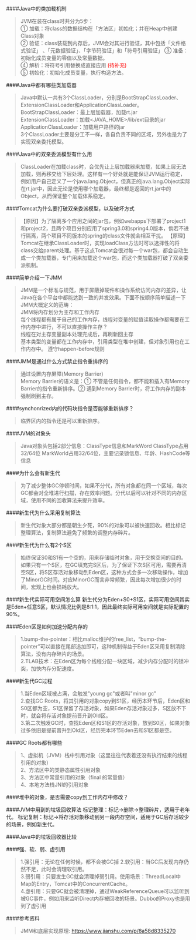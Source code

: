 ####Java中的类加载机制
> JVM在装在class时共分为5步：  
> ① 加载：将class的数据结构在「方法区」初始化；并在Heap中创建Class对象  
> ② 验证：class装载到内存后，JVM会对其进行验证，其中包括「文件格式验证」 、「元数据验证」、「字节码验证」和「符号引用验证」
> ③ 准备：初始化成员变量的零值以及常量数据。  
> ④ 解析：将符号引用替换成直接应用 <font color="red">(待补充)</font>  
> ⑤ 初始化：初始化成员变量，执行构造方法。

####Java中都有哪些类加载器
> Java中默认一共有3个ClassLoader，分别是BootStrapClassLoader、ExtensionClassLoader和ApplicationClassLoader。  
> BootStrapClassLoader：最上层加载器，加载rt.jar  
> ExtensionClassLoader：加载<JAVA_HOME>/lib/ext目录的jar  
> ApplicationClassLoader：加载用户路径的jar  
> 3个ClassLoader主要是分工不一样，各自负责不同的区域，另外也是为了实现双亲委托模型。

####Java中的双亲委派模型有什么用
> ClassLoader在加载class时，会优先让上层加载器来加载，如果上层无法加载，则再移交给下层处理。这样有一个好处就是能保证JVM运行稳定，例如用户自己定义了一个java.lang.Object，但真正的java.lang.Object实际在rt.jar中，因此无论是使用哪个加载器，最终都是返回的rt.jar中的Object，从而保证整个加载体系稳定。

####Tomcat为什么要打破双亲委派模型，以及破坏方式
>【原因】为了隔离多个应用之间的jar包，例如webapps下部署了project1和project2，且两个项目分别应用了spring3.0和spring4.0版本，倘若不进行隔离，两个项目不同版本的spring的class文件就会相互干扰。
>【原理】Tomcat在继承ClassLoader时，实现loadClass方法时可以选择性的将class交给parent处理。基于这点Tomcat会很对每一个war包，都会自动生成一个类加载器，专门用来加载这个war包，而这个类加载器打破了双亲委派机制。

####简单介绍一下JMM
> JMM是一个标准与规范，用于屏蔽掉硬件和操作系统访问内存的差异，让Java在各个平台中都能达到一致的并发效果。下面不按顺序简单描述一下JMM大概定义的范畴：    
> JMM将内存划分为主存和工作内存  
> 每个线程都有属于自己的工作内存，线程对变量的赋值读取操作都需要在工作内存中进行，不可以直接操作主存？    
> 线程在对主存变量副本处理完成后，再刷新回主存  
> 基本类型的变量都在工作内存中，引用类型在堆中创建，但对象引用也在工作内存中。 
> 遵守happen-before规则   

####JMM是通过什么方式禁止指令重排序的
> 通过设置内存屏障(Memory Barrier)  
> Memory Barrier的语义是：① 不管是任何指令，都不能和插入有Memory Barrier的指令重新排序。② 遇到Memory Barrier时，将工作内存的副本强制刷到主存。

####synchonrized内的代码块指令是否能够重新排序？
> 临界区内的指令还是可以重新排序。  

####JVM的对象头
> Java对象头包括2部分信息：ClassType信息和MarkWord
> ClassType占用32/64位
> MarkWorld占用32/64位，主要记录锁信息、年龄、HashCode等信息

####为什么会有新生代
> 为了减少整体GC停顿时间，如果不分代，所有对象都在同一个区域，每次GC都会对全堆进行扫描，存在效率问题。分代以后可以针对不同的内存区域，使用不同的回收算法来提升效率。

####新生代为什么采用复制算法
> 新生代对象大部分都是朝生夕死，90%的对象可以被快速回收。相比标记整理算法，复制算法避免了频繁的调整内存碎片。

####新生代为什么有2个S区
> 始终保证S0和S1有一个空的，用来存储临时对象，用于交换空间的目的。如果只有一个S区，在GC填充完S区后，为了保证下次S区可用，需要再清空S区，将S区存活对象移动到Eden区，这种方式会多一次移动操作，增加了MinorGC时间。对应MinorGC而言非常频繁，因此每次增加很少的时间，宏观上也会损耗放大。

####新生代实际可用空间怎么算
新生代分为Eden+S0+S1区，实际可用空间其实是Eden+任意S区，默认情况比例是8:1:1，因此最终实际可用空间就是实际配置的90%。

####Eden区是如何加速分配内存的
> 1.bump-the-pointer：相比malloc维护的free_list，“bump-the-pointer”可以直接在尾部追加即可，这种机制得益于Eden区采用复制清除算法，没有内存碎片的场景。   
> 2.TLAB技术：在Eden区为每个线程分配一块区域，减少内存分配时的锁冲突，加快内存分配速度。

####新生代GC过程
> 1.当Eden区域被占满，会触发"young gc"或者叫"minor gc"  
> 2.查找GC Roots，将其引用的对象copy到S1区，经历本环节后，Eden区和S0区都为空，S1区保留了存活对象，如果Eden存活对象过多，S区放不下时，就会将存活对象提前晋升到Old区。   
> 3.第二次触发GC时，查找Eden区和S1区的存活对象，放到S0区，如果对象过多依旧是提前晋升到Old区，经历完本环节Eden去和S1区都是空。

####GC Roots都有哪些
> 1、虚拟机（JVM）栈中引用对象（这里往往代表着还没有执行结束的线程引用的对象）   
> 2、方法区中的类静态属性引用对象    
> 3、方法区中常量引用的对象（final 的常量值）  
> 4、本地方法栈JNI的引用对象   

####堆中的对象，是否需要copy到工作内存中修改？

####JVM中用到的垃圾回收算法
标记整理：标记->删除->整理碎片，适用于老年代。
标记复制：标记->将存活对象移动到另一段内存空间，适用于GC后存活较少的场景，例如新生代。

####Java中的垃圾回收器比较

####强、软、弱、虚引用
> 1.强引用：无论在任何时候，都不会被GC掉
> 2.软引用：当GC后发现内存仍然不足，此时会清理软引用。	
> 3.弱引用：只要发生GC就会清理掉弱引用。使用场景：ThreadLocal中Map的Entry，Tomcat中的ConcurrentCache。  
> 4.虚引用：只要GC就会被清理掉，通过WeakReferenceQueue可以监听到被GC事件，例如用来监听Direct内存被回收的场景。Dubbo的Proxy也是用到了虚引用

####参考资料
> JMM和底层实现原理: https://www.jianshu.com/p/8a58d8335270  